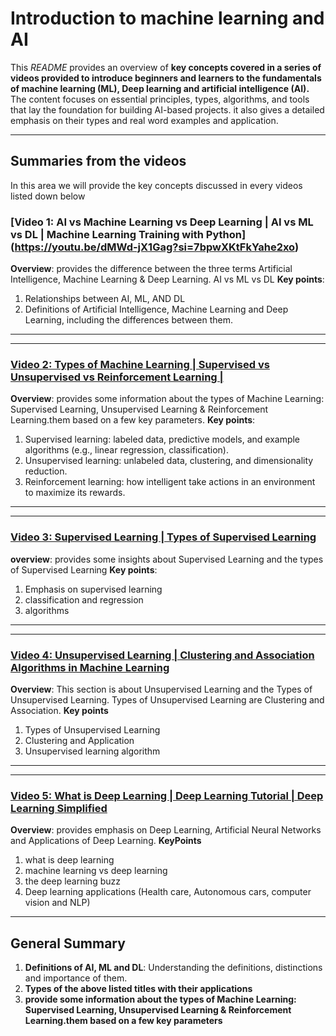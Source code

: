 

# Introduction to machine learning and AI

This _README_ provides an overview of **key concepts covered in a series of videos provided to introduce beginners and learners to the fundamentals of machine learning (ML), Deep learning and artificial intelligence (AI).** The content focuses on essential principles, types, algorithms, and tools that lay the foundation for building AI-based projects. it also gives a detailed emphasis on their types and real word examples and application.

---
## Summaries from the videos

In this area we will provide the key concepts discussed in every videos listed down below

### [Video 1: AI vs Machine Learning vs Deep Learning | AI vs ML vs DL | Machine Learning Training with Python] (https://youtu.be/dMWd-jX1Gag?si=7bpwXKtFkYahe2xo) 

**Overview**: provides the difference between the three terms Artificial Intelligence, Machine Learning & Deep Learning.  AI vs ML vs DL
**Key points**:
 1. Relationships between AI, ML, AND DL
 2. Definitions of Artificial Intelligence, Machine Learning and Deep Learning, including the differences between them.
---

---
### [Video 2:  Types of Machine Learning | Supervised vs Unsupervised vs Reinforcement Learning |](https://youtu.be/Atg-Sl32vOo?si=F8ctvtmAB-CZAm4D)

**Overview**: provides some information about the types of Machine Learning: Supervised Learning, Unsupervised Learning & Reinforcement Learning.them based on a few key parameters. 
**Key points**:
1. Supervised learning: labeled data, predictive models, and example algorithms (e.g., linear regression, classification).
2. Unsupervised learning: unlabeled data, clustering, and dimensionality reduction.
3. Reinforcement learning: how intelligent take actions in an environment to maximize its rewards.
--- 

---
### [Video 3: Supervised Learning | Types of Supervised Learning](https://youtu.be/lTWB3qqA2mE?si=vtLU2Tpsrkdk6c_u)

**overview**:  provides some insights about Supervised Learning and the types of Supervised Learning
**Key points**:
1. Emphasis on supervised learning
2. classification and regression
3. algorithms
---

---
### [Video 4:  Unsupervised Learning | Clustering and Association Algorithms in Machine Learning](https://youtu.be/d9qf0qPPhsc?si=X0wAs3soAuypJwYS)

**Overview**: This section is about Unsupervised Learning and the Types of Unsupervised Learning.
Types of Unsupervised Learning are Clustering and Association.
**Key points**
1. Types of Unsupervised Learning
2. Clustering and Application
3. Unsupervised learning algorithm
---

---
### [Video 5: What is Deep Learning | Deep Learning Tutorial | Deep Learning Simplified](https://youtu.be/LJykKHtxRDU?si=E3WqibO088YHl1is)

**Overview**: provides emphasis on Deep Learning, Artificial Neural Networks and Applications of Deep Learning.
**KeyPoints**
1. what is deep learning
2. machine learning vs deep learning
3. the deep learning buzz
4. Deep learning applications (Health care, Autonomous cars, computer vision and NLP)

---
## General Summary

1. **Definitions of AI, ML and DL**: Understanding the definitions, distinctions and importance of them. 
2. **Types of the above listed titles with their applications**
3. **provide some information about the types of Machine Learning: Supervised Learning, Unsupervised Learning & Reinforcement Learning.them based on a few key parameters**
